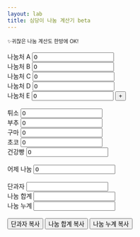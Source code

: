 ```yaml
---
layout: lab
title: 심당이 나눔 계산기 beta
---
```


<style>
    .hide {
        display: none;
    }

    p { 
        margin: 0px;
    }
</style>

<small>✨귀찮은 나눔 계산도 한방에 OK!</small><br><br>

<!-- 나눔처 1~5 -->

<label for="donate1">나눔처 A</label>
<input type="text" pattern="\d*" id="donate1" name="donate1" value="0" oninput="calculate()"><br>
<label for="donate2">나눔처 B</label>
<input type="text" pattern="\d*" id="donate2" name="donate2" value="0" oninput="calculate()"><br>
<label for="donate3">나눔처 C</label>
<input type="text" pattern="\d*" id="donate3" name="donate3" value="0" oninput="calculate()"><br>
<label for="donate4">나눔처 D</label>
<input type="text" pattern="\d*" id="donate4" name="donate4" value="0" oninput="calculate()"><br>
<label for="donate5">나눔처 E</label>
<input type="text" pattern="\d*" id="donate5" name="donate5" value="0" oninput="calculate()">
<button onclick="toggleDonate6()">+</button><br>

<!-- 나눔처 6~10 -->
<p id="toggle6" class="hide">
<label for="donate6">나눔처 F</label>
<input type="text" pattern="\d*" id="donate6" name="donate6" value="0" oninput="calculate()"><br>
<label for="donate7">나눔처 G</label>
<input type="text" pattern="\d*" id="donate7" name="donate7" value="0" oninput="calculate()"><br>
<label for="donate8">나눔처 H</label>
<input type="text" pattern="\d*" id="donate8" name="donate8" value="0" oninput="calculate()"><br>
<label for="donate9">나눔처 I</label>
<input type="text" pattern="\d*" id="donate9" name="donate9" value="0" oninput="calculate()"><br>
<label for="donate10">나눔처 J</label>
<input type="text" pattern="\d*" id="donate10" name="donate10" value="0" oninput="calculate()">
<button onclick="toggleDonate11()">+</button><br>

<!-- 나눔처 11~15 -->
<p id="toggle11" class="hide">
<label for="donate11">나눔처 K</label>
<input type="text" pattern="\d*" id="donate11" name="donate11" value="0" oninput="calculate()"><br>
<label for="donate12">나눔처 L</label>
<input type="text" pattern="\d*" id="donate12" name="donate12" value="0" oninput="calculate()"><br>
<label for="donate13">나눔처 M</label>
<input type="text" pattern="\d*" id="donate13" name="donate13" value="0" oninput="calculate()"><br>
<label for="donate14">나눔처 N</label>
<input type="text" pattern="\d*" id="donate14" name="donate14" value="0" oninput="calculate()"><br>
<label for="donate15">나눔처 O</label>
<input type="text" pattern="\d*" id="donate15" name="donate15" value="0" oninput="calculate()">
</p>
</p><br>

<label for="tuiso">튀소</label>
<input type="text" pattern="\d*" id="tuiso" name="tuiso" value="0" oninput="calculate()"><br>
<label for="guma">부추</label>
<input type="text" pattern="\d*" id="guma" name="guma" value="0" oninput="calculate()"><br>
<label for="buchu">구마</label>
<input type="text" pattern="\d*" id="buchu" name="buchu" value="0" oninput="calculate()"><br>
<label for="choco">초코</label>
<input type="text" pattern="\d*" id="choco" name="choco" value="0" oninput="calculate()"><br>
<label for="wheat">건강빵</label>
<input type="text" pattern="\d*" id="wheat" name="wheat" value="0" oninput="calculate()"><br><br>

<label for="preDonate">어제 나눔</label>
<input type="text" pattern="\d*" id="preDonate" name="preDonate" value="0" oninput="calculate()"><br><br>

<label for="sweet">단과자</label>
<input type="text" id="sweet" name="sweet" readonly><br>
<label for="sumDonate">나눔 합계</label>
<input type="text" id="sumDonate" name="sumDonate" readonly><br>
<label for="totalDonate">나눔 누계</label>
<input type="text" id="totalDonate" name="totalDonate" readonly><br><br>

<button onclick="copyFormattedSweet()">단과자 복사</button>
<button onclick="copyFormattedSumDonate()">나눔 합계 복사</button>
<button onclick="copyFormattedTotalDonate()">나눔 누계 복사</button>

<script>
    function calculate() {
        // Input values
        var donate1 = parseFloat(document.getElementById("donate1").value);
        var donate2 = parseFloat(document.getElementById("donate2").value);
        var donate3 = parseFloat(document.getElementById("donate3").value);
        var donate4 = parseFloat(document.getElementById("donate4").value);
        var donate5 = parseFloat(document.getElementById("donate5").value);
        var donate6 = parseFloat(document.getElementById("donate6").value);
        var donate7 = parseFloat(document.getElementById("donate7").value);
        var donate8 = parseFloat(document.getElementById("donate8").value);
        var donate9 = parseFloat(document.getElementById("donate9").value);
        var donate10 = parseFloat(document.getElementById("donate10").value);
        var donate11 = parseFloat(document.getElementById("donate11").value);
        var donate12 = parseFloat(document.getElementById("donate12").value);
        var donate13 = parseFloat(document.getElementById("donate13").value);
        var donate14 = parseFloat(document.getElementById("donate14").value);
        var donate15 = parseFloat(document.getElementById("donate15").value);
        var tuiso = parseFloat(document.getElementById("tuiso").value);
        var guma = parseFloat(document.getElementById("guma").value);
        var buchu = parseFloat(document.getElementById("buchu").value);
        var choco = parseFloat(document.getElementById("choco").value);
        var wheat = parseFloat(document.getElementById("wheat").value);
        var preDonate = parseFloat(document.getElementById("preDonate").value);

        // Calculation
        
        var sumDonate = donate1 + donate2 + donate3 + donate4 + donate5 + donate6 + donate7 + donate8 + donate9 + donate10 + donate11 + donate12 + donate13 + donate14 + donate15;
        var sweet = sumDonate - tuiso - guma - buchu - choco - wheat;
        var totalDonate = sumDonate + preDonate;



        // 화페 단위 출력 설정
        
        var formattedSumDonate = sumDonate.toLocaleString({ style: 'currency'});
        var formattedSweet = sweet.toLocaleString({ style: 'currency'});
        var formattedTotalDonate = totalDonate.toLocaleString({ style: 'currency'});


        // Output results

        document.getElementById("sumDonate").value = formattedSumDonate;
        document.getElementById("sweet").value = formattedSweet;
        document.getElementById("totalDonate").value = formattedTotalDonate;
    }




    // 나눔처 토글
    function toggleDonate6() {
        var paragraph6 = document.getElementById("toggle6");
        if (paragraph6.classList.contains("hide")) {
            paragraph6.classList.remove("hide");
        } else {
            textparagraphbox.classList.add("hide");
        }
    }

    function toggleDonate11() {
        var paragraph11 = document.getElementById("toggle11");
        if (paragraph11.classList.contains("hide")) {
            paragraph11.classList.remove("hide");
        } else {
            textparagraphbox.classList.add("hide");
        }
    }

    // 클립보드에 복사
    function copyFormattedSweet() {
        var formattedSweet = document.getElementById("sweet").value;
        navigator.clipboard.writeText(formattedSweet);
    }

    function copyFormattedSumDonate() {
        var formattedSumDonate = document.getElementById("sumDonate").value;
        navigator.clipboard.writeText(formattedSumDonate);
    }

    function copyFormattedTotalDonate() {
        var formattedTotalDonate = document.getElementById("totalDonate").value;
        navigator.clipboard.writeText(formattedTotalDonate);
    }

</script>
